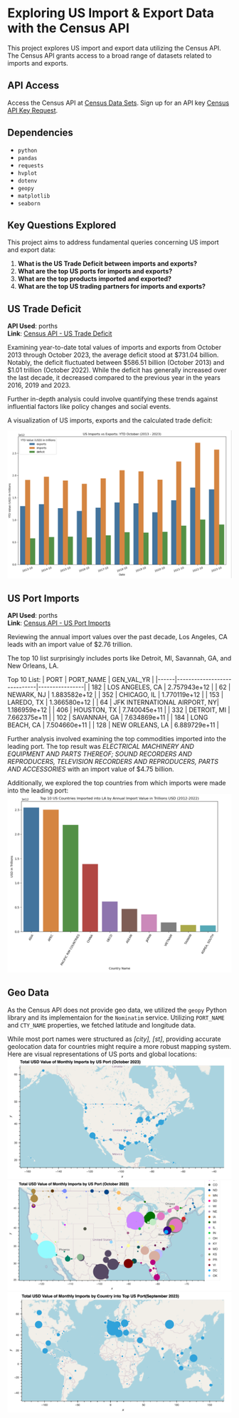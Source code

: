 # Exploring US Import & Export Data with the Census API

This project explores US import and export data utilizing the Census API. The Census API grants access to a broad range of datasets related to imports and exports.

## API Access

Access the Census API at [Census Data Sets](https://www.census.gov/data/developers/data-sets.html).
Sign up for an API key [Census API Key Request](https://api.census.gov/data/key_signup.html).

## Dependencies

- `python`
- `pandas`
- `requests`
- `hvplot`
- `dotenv`
- `geopy`
- `matplotlib`
- `seaborn`

## Key Questions Explored

This project aims to address fundamental queries concerning US import and export data:

1. **What is the US Trade Deficit between imports and exports?**
2. **What are the top US ports for imports and exports?**
3. **What are the top products imported and exported?**
4. **What are the top US trading partners for imports and exports?**

## US Trade Deficit

**API Used**: porths  
**Link**: [Census API - US Trade Deficit](https://api.census.gov/data/timeseries/intltrade/exports/porths/variables.html)

Examining year-to-date total values of imports and exports from October 2013 through October 2023, the average deficit stood at $731.04 billion. Notably, the deficit fluctuated between $586.51 billion (October 2013) and $1.01 trillion (October 2022). While the deficit has generally increased over the last decade, it decreased compared to the previous year in the years 2016, 2019 and 2023.

Further in-depth analysis could involve quantifying these trends against influential factors like policy changes and social events.

A visualization of US imports, exports and the calculated trade deficit:


![US Trade Deficit](./notebooks/plots/imports_vs_exports.png)

## US Port Imports

**API Used**: porths  
**Link**: [Census API - US Port Imports](https://api.census.gov/data/timeseries/intltrade/exports/porths/variables.html)

Reviewing the annual import values over the past decade, Los Angeles, CA leads with an import value of $2.76 trillion.

The top 10 list surprisingly includes ports like Detroit, MI, Savannah, GA, and New Orleans, LA.

Top 10 List:
| PORT | PORT_NAME                   | GEN_VAL_YR     |
|------|-----------------------------|----------------|
| 182  | LOS ANGELES, CA             | 2.757943e+12   |
| 62   | NEWARK, NJ                  | 1.883582e+12   |
| 352  | CHICAGO, IL                 | 1.770119e+12   |
| 153  | LAREDO, TX                  | 1.366580e+12   |
| 64   | JFK INTERNATIONAL AIRPORT, NY| 1.186959e+12   |
| 406  | HOUSTON, TX                 | 7.740045e+11   |
| 332  | DETROIT, MI                 | 7.662375e+11   |
| 102  | SAVANNAH, GA                | 7.634869e+11   |
| 184  | LONG BEACH, CA              | 7.504660e+11   |
| 128  | NEW ORLEANS, LA             | 6.889729e+11   |

Further analysis involved examining the top commodities imported into the leading port. The top result was *ELECTRICAL MACHINERY AND EQUIPMENT AND PARTS THEREOF; SOUND RECORDERS AND REPRODUCERS, TELEVISION RECORDERS AND REPRODUCERS, PARTS AND ACCESSORIES* with an import value of $4.75 billion.

Additionally, we explored the top countries from which imports were made into the leading port:
![Top Countries for Top Port](./notebooks/plots/top_countries_top_port2.png)

## Geo Data

As the Census API does not provide geo data, we utilized the `geopy` Python library and its implementaion for the `Nominatim` service. Utilizing `PORT_NAME` and `CTY_NAME` properties, we fetched latitude and longitude data.

While most port names were structured as *[city], [st]*, providing accurate geolocation data for countries might require a more robust mapping system. Here are visual representations of US ports and global locations:
![US Ports](./notebooks/plots/geo_us_ports.png)
![Geo US Ports by State](./notebooks/plots/geo_us_ports_by_state.png)
![Global Geo Data](./notebooks/plots/geo_global.png)
